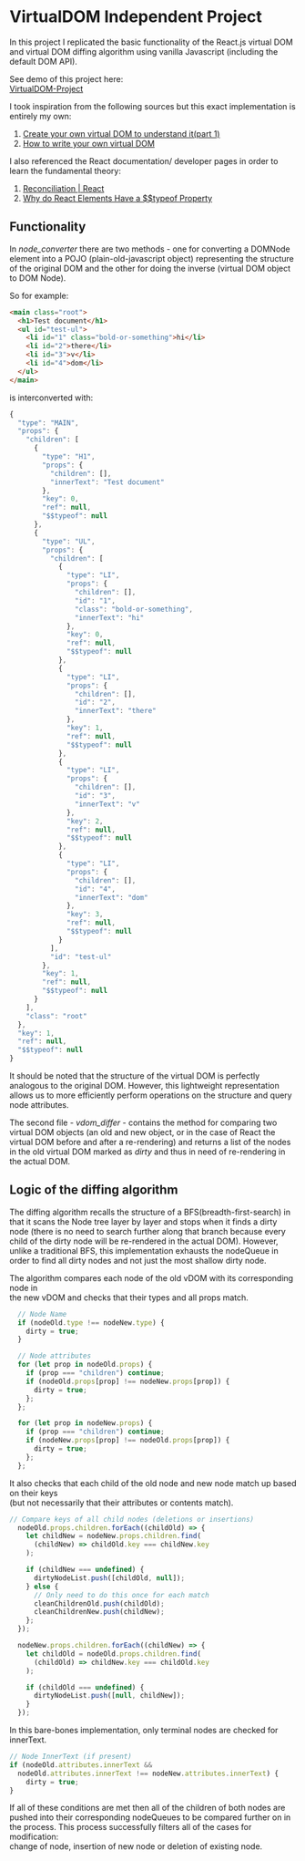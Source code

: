# VirtualDOM Independent Project  
In this project I replicated the basic functionality of the React.js virtual DOM and virtual DOM diffing algorithm using vanilla Javascript (including the default DOM API).  

See demo of this project here:  
[VirtualDOM-Project](https://musicpulpite.github.io/VirtualDOM-Project/)

I took inspiration from the following sources but this exact implementation is entirely my own:  
1. [Create your own virtual DOM to understand it(part 1)](https://aibolik.github.io/blog/create-your-own-virtual-dom-to-understand-it-part-1)  
2. [How to write your own virtual DOM](https://medium.com/@deathmood/how-to-write-your-own-virtual-dom-ee74acc13060)  

I also referenced the React documentation/ developer pages in order to learn the fundamental theory:  
1. [Reconciliation | React](https://shripadk.github.io/react/docs/reconciliation.html)
2. [Why do React Elements Have a $$typeof Property](https://overreacted.io/why-do-react-elements-have-typeof-property/)

## Functionality  
In *node_converter* there are two methods - one for converting a DOMNode element into a POJO (plain-old-javascript object) representing the structure of the original DOM and the other for doing the inverse (virtual DOM object to DOM Node).  

So for example:
```html
<main class="root">
  <h1>Test document</h1>
  <ul id="test-ul">
    <li id="1" class="bold-or-something">hi</li>
    <li id="2">there</li>
    <li id="3">v</li>
    <li id="4">dom</li>
  </ul>
</main>
```

is interconverted with:

```javascript
{
  "type": "MAIN",
  "props": {
    "children": [
      {
        "type": "H1",
        "props": {
          "children": [],
          "innerText": "Test document"
        },
        "key": 0,
        "ref": null,
        "$$typeof": null
      },
      {
        "type": "UL",
        "props": {
          "children": [
            {
              "type": "LI",
              "props": {
                "children": [],
                "id": "1",
                "class": "bold-or-something",
                "innerText": "hi"
              },
              "key": 0,
              "ref": null,
              "$$typeof": null
            },
            {
              "type": "LI",
              "props": {
                "children": [],
                "id": "2",
                "innerText": "there"
              },
              "key": 1,
              "ref": null,
              "$$typeof": null
            },
            {
              "type": "LI",
              "props": {
                "children": [],
                "id": "3",
                "innerText": "v"
              },
              "key": 2,
              "ref": null,
              "$$typeof": null
            },
            {
              "type": "LI",
              "props": {
                "children": [],
                "id": "4",
                "innerText": "dom"
              },
              "key": 3,
              "ref": null,
              "$$typeof": null
            }
          ],
          "id": "test-ul"
        },
        "key": 1,
        "ref": null,
        "$$typeof": null
      }
    ],
    "class": "root"
  },
  "key": 1,
  "ref": null,
  "$$typeof": null
}
```

It should be noted that the structure of the virtual DOM is perfectly analogous to the original DOM. However, this lightweight representation allows us to more efficiently perform operations on the structure and query node attributes.  

The second file - *vdom_differ* - contains the method for comparing two virtual DOM objects (an old and new object, or in the case of React the virtual DOM before and after a re-rendering) and returns a list of the nodes in the old virtual DOM marked as _dirty_ and thus in need of re-rendering in the actual DOM.  

## Logic of the diffing algorithm  
The diffing algorithm recalls the structure of a BFS(breadth-first-search) in that it scans the Node tree layer by layer and stops when it finds a dirty node (there is no need to search further along that branch because every child of the dirty node will be re-rendered in the actual DOM). However, unlike a traditional BFS, this implementation exhausts the nodeQueue in order to find all dirty nodes and not just the most shallow dirty node.

The algorithm compares each node of the old vDOM with its corresponding node in  
the new vDOM and checks that their types and all props match.
```javascript
  // Node Name
  if (nodeOld.type !== nodeNew.type) {
    dirty = true;
  }

  // Node attributes
  for (let prop in nodeOld.props) {
    if (prop === "children") continue;
    if (nodeOld.props[prop] !== nodeNew.props[prop]) {
      dirty = true;
    };
  };

  for (let prop in nodeNew.props) {
    if (prop === "children") continue;
    if (nodeNew.props[prop] !== nodeOld.props[prop]) {
      dirty = true;
    };
  };
```
It also checks that each child of the old node and new node match up based on their keys  
(but not necessarily that their attributes or contents match).
```javascript
// Compare keys of all child nodes (deletions or insertions)
  nodeOld.props.children.forEach((childOld) => {
    let childNew = nodeNew.props.children.find(
      (childNew) => childOld.key === childNew.key
    );

    if (childNew === undefined) {
      dirtyNodeList.push([childOld, null]);
    } else {
      // Only need to do this once for each match
      cleanChildrenOld.push(childOld);
      cleanChildrenNew.push(childNew);
    };
  });

  nodeNew.props.children.forEach((childNew) => {
    let childOld = nodeOld.props.children.find(
      (childOld) => childNew.key === childOld.key
    );

    if (childOld === undefined) {
      dirtyNodeList.push([null, childNew]);
    }
  });
```
In this bare-bones implementation, only terminal nodes are checked for innerText.  
```javascript
// Node InnerText (if present)
if (nodeOld.attributes.innerText &&
  nodeOld.attributes.innerText !== nodeNew.attributes.innerText) {
    dirty = true;
}
```
If all of these conditions are met then all of the children of both nodes are pushed into their corresponding nodeQueues to be compared further on in the process. This process successfully filters all of the cases for modification:  
change of node, insertion of new node or deletion of existing node.  
